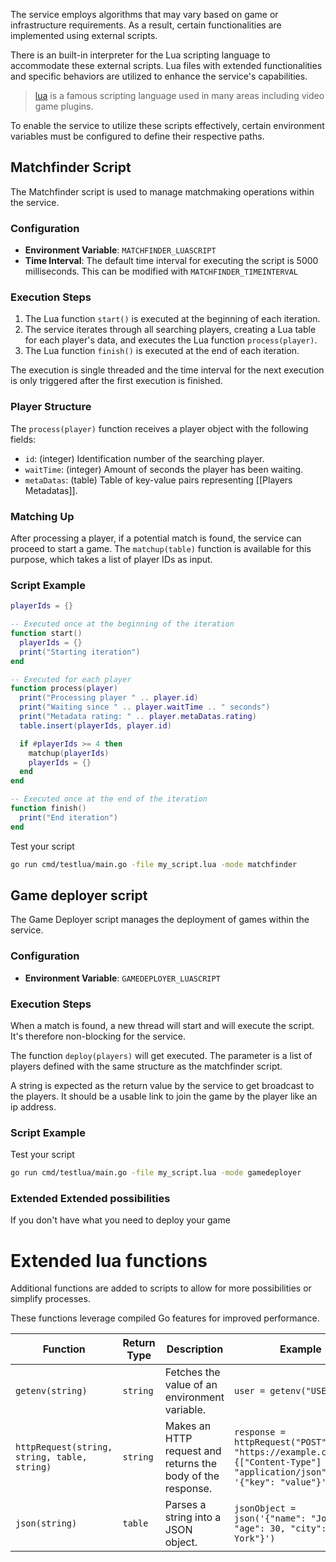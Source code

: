 The service employs algorithms that may vary based on game or infrastructure requirements. As a result, certain functionalities are implemented using external scripts.

There is an built-in interpreter for the Lua scripting language to accommodate these external scripts. Lua files with extended functionalities and specific behaviors are utilized to enhance the service's capabilities.

> [lua](https://www.lua.org/) is a famous scripting language used in many areas including video game plugins.

To enable the service to utilize these scripts effectively, certain environment variables must be configured to define their respective paths.

## Matchfinder Script

The Matchfinder script is used to manage matchmaking operations within the service.

### Configuration

- **Environment Variable**: `MATCHFINDER_LUASCRIPT`
- **Time Interval**: The default time interval for executing the script is 5000 milliseconds. This can be modified with `MATCHFINDER_TIMEINTERVAL`

### Execution Steps

1. The Lua function `start()` is executed at the beginning of each iteration.
2. The service iterates through all searching players, creating a Lua table for each player's data, and executes the Lua function `process(player)`.
3. The Lua function `finish()` is executed at the end of each iteration.

The execution is single threaded and the time interval for the next execution is only triggered after the first execution is finished.

### Player Structure

The `process(player)` function receives a player object with the following fields:

- `id`: (integer) Identification number of the searching player.
- `waitTime`: (integer) Amount of seconds the player has been waiting.
- `metaDatas`: (table) Table of key-value pairs representing [[Players Metadatas]].

### Matching Up

After processing a player, if a potential match is found, the service can proceed to start a game. The `matchup(table)` function is available for this purpose, which takes a list of player IDs as input.

### Script Example

```lua
playerIds = {}

-- Executed once at the beginning of the iteration
function start()
  playerIds = {}
  print("Starting iteration")
end

-- Executed for each player
function process(player)
  print("Processing player " .. player.id)
  print("Waiting since " .. player.waitTime .. " seconds")
  print("Metadata rating: " .. player.metaDatas.rating)
  table.insert(playerIds, player.id)

  if #playerIds >= 4 then
    matchup(playerIds)
    playerIds = {}
  end
end

-- Executed once at the end of the iteration
function finish()
  print("End iteration")
end
```

Test your script
```sh
go run cmd/testlua/main.go -file my_script.lua -mode matchfinder
```
## Game deployer script

The Game Deployer script manages the deployment of games within the service.

### Configuration

- **Environment Variable**: `GAMEDEPLOYER_LUASCRIPT`

### Execution Steps

When a match is found, a new thread will start and will execute the script. It's therefore non-blocking for the service.

The function `deploy(players)` will get executed. The parameter is a list of players defined with the same structure as the matchfinder script.

A string is expected as the return value by the service to get broadcast to the players. It should be a usable link to join the game by the player like an ip address.
### Script Example


Test your script
```sh
go run cmd/testlua/main.go -file my_script.lua -mode gamedeployer
```
### Extended Extended possibilities

If you don't have what you need to deploy your game

# Extended lua functions

Additional functions are added to scripts to allow for more possibilities or simplify processes.

These functions leverage compiled Go features for improved performance.

| Function | Return Type | Description | Example |
| ---- | ---- | ---- | ---- |
| `getenv(string)` | `string` | Fetches the value of an environment variable. | `user = getenv("USER")` |
| `httpRequest(string, string, table, string)` | `string` | Makes an HTTP request and returns the body of the response. | `response = httpRequest("POST", "https://example.com/api", {["Content-Type"] = "application/json"}, '{"key": "value"}')` |
| `json(string)` | `table` | Parses a string into a JSON object. | `jsonObject = json('{"name": "John", "age": 30, "city": "New York"}')` |
